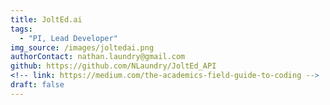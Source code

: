 ```yaml
---
title: JoltEd.ai
tags:
  - "PI, Lead Developer"
img_source: /images/joltedai.png
authorContact: nathan.laundry@gmail.com
github: https://github.com/NLaundry/JoltEd_API
<!-- link: https://medium.com/the-academics-field-guide-to-coding -->
draft: false
---
```

